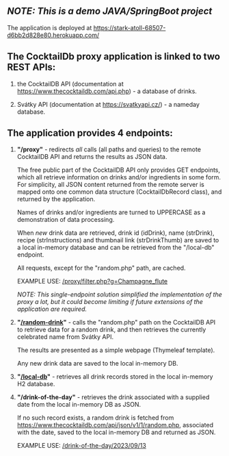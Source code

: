 ## *NOTE: This is a demo JAVA/SpringBoot project*

The application is deployed at https://stark-atoll-68507-d6bb2d828e80.herokuapp.com/

## The CocktailDb proxy application is linked to two REST APIs:

1) the CocktailDB API (documentation at https://www.thecocktaildb.com/api.php) - a database of drinks.

2) Svátky API (documentation at https://svatkyapi.cz/) - a nameday database.


## The application provides 4 endpoints:
1) **"/proxy"** - redirects *all* calls (all paths and queries) to the remote CocktailDB API and returns the results
   as JSON data.

   The free public part of the CocktailDB API only provides GET endpoints, which all retrieve information
   on drinks and/or ingredients in some form.
   For simplicity, all JSON content returned from the remote server is mapped onto one common data structure
   (CocktailDbRecord class), and returned by the application.

   Names of drinks and/or ingredients are turned to UPPERCASE as a demonstration of data processing.

   When *new* drink data are retrieved, drink id (idDrink), name (strDrink), recipe (strInstructions) and thumbnail link (strDrinkThumb) are saved to a local in-memory
   database and can be retrieved from the "/local-db" endpoint.

   All requests, except for the "random.php" path, are cached.

   EXAMPLE USE: <a href="https://stark-atoll-68507-d6bb2d828e80.herokuapp.com/proxy/filter.php?g=Champagne_flute">/proxy/filter.php?g=Champagne_flute</a>

   *NOTE: This single-endpoint solution simplified the implementation of the proxy a lot, but it could become
   limiting if future extensions of the application are required.*

2) **"<a href="https://stark-atoll-68507-d6bb2d828e80.herokuapp.com/random-drink">/random-drink</a>"** - calls the "random.php" path on the CocktailDB API to retrieve data for a random drink,
   and then retrieves the currently celebrated name from Svátky API.

   The results are presented as a simple webpage (Thymeleaf template).

   Any new drink data are saved to the local in-memory DB.

3) **"<a href="https://stark-atoll-68507-d6bb2d828e80.herokuapp.com/local-db">/local-db</a>"** - retrieves all drink records stored in the local in-memory H2 database.

4) **"/drink-of-the-day"** - retrieves the drink associated with a supplied date from the local in-memory DB as JSON.

   If no such record exists, a random drink is fetched from https://www.thecocktaildb.com/api/json/v1/1/random.php,
   associated with the date, saved to the local in-memory DB and returned as JSON.

   EXAMPLE USE: <a href="https://stark-atoll-68507-d6bb2d828e80.herokuapp.com/drink-of-the-day/2023/09/13">/drink-of-the-day/2023/09/13</a>